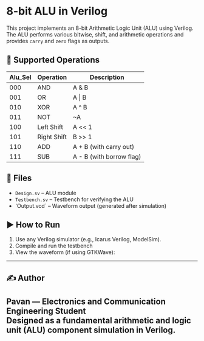 # 8-bit ALU in Verilog

This project implements an 8-bit Arithmetic Logic Unit (ALU) using Verilog. The ALU performs various bitwise, shift, and arithmetic operations and provides `carry` and `zero` flags as outputs.

## 🔧 Supported Operations

| Alu_Sel | Operation     | Description               |
|---------|---------------|---------------------------|
| 000     | AND           | A & B                     |
| 001     | OR            | A \| B                    |
| 010     | XOR           | A ^ B                     |
| 011     | NOT           | ~A                        |
| 100     | Left Shift    | A << 1                    |
| 101     | Right Shift   | B >> 1                    |
| 110     | ADD           | A + B (with carry out)    |
| 111     | SUB           | A - B (with borrow flag)  |

## 📁 Files

- `Design.sv` – ALU module
- `Testbench.sv` – Testbench for verifying the ALU
- 'Output.vcd` – Waveform output (generated after simulation)

## ▶️ How to Run

1. Use any Verilog simulator (e.g., Icarus Verilog, ModelSim).
2. Compile and run the testbench
3. View the waveform (if using GTKWave):


---

## ✍️ Author

Pavan — Electronics and Communication Engineering Student  
Designed as a fundamental arithmetic and logic unit (ALU) component simulation in Verilog.
---

